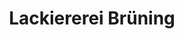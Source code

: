 ---
title: "Lackiererei Brüning"
url: /wiesenburg-mark/lackiererei-bruening/
shop: Autowerkstatt
---